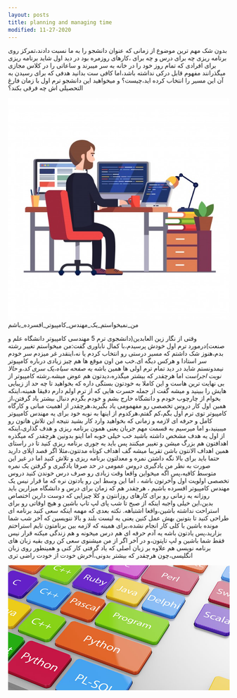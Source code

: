 ```yaml
---
layout: posts
title: planning and managing time
modified: 11-27-2020
---
```


 

 
 
 
 




بدون شک مهم ترین موضوع از زمانی که عنوان دانشجو را به ما نسبت دادند،تمرکز روی برنامه ریزی چه برای درس و چه برای ،کارهای روزمره بود
در دید اول شاید برنامه ریزی برای افرادی که تمام روز خود را در خانه به سر میبرند و ساعاتی را در کلاس مجازی میگذرانند مفهوم قابل درکی نداشته باشد،اما کافی ست بدانید هدفی که برای رسیدن به آن این مسیر  را انتخاب کرده اید،چیست؟ و میخواهید این دانشجو ترم اول با زمان فارغ التحصیلی اش چه فرقی بکند؟

 ![alt text](../assets/images/2-5.jpg "Picture")
من_نمیخواستم_یک_مهندس_کامپیوتر_افسرده_باشم

وقتی از نگار زین العابدین(دانشجوی ترم 5 مهندسی کامپیوتر دانشگاه علم و صنعت)درمورد ترم اول خودش پرسیدم،با کمال ناباوری گفت:من میخواستم تغییر رشته بدم،هنوز شک داشتم که مسیر درستی رو انتخاب کردم یا نه،اینقدر غر میزدم سر خودم سر استادا و هرکس دیگه ای.خب من اون موقع ها هم چیز زیادی درباره کامپیوتر نیمدونستم شاید در دید تمام ترم اولی ها همین باشه *یه صفحه سیاه،یک سری کد،و حالا نوبت اجراست* اما هرچقدر که بیشتر میگذره،دیدتون هم عوض میشه.رشته کامپیوتر از بی نهایت ترین هاست و این کاملا به خودتون بستگی داره که بخواهید تا چه حد از زیبایی هایش را ببینید و میشه گفت از جمله حسرت هایی که از ترم اولم دارم دقیقا همینه،اینکه بخوام از چارچوب خودم و دانشگاه خارج بشم و خودم بگردم دنبال بیشتر یاد گرفتن،از همین اول کار دروس تخصصی رو مفهمومی یاد بگیرید،هرچقدر از اهمیت مبانی و کارگاه کامپیوتر توی ترم اول بگم،کم گفتم،هرکدوم از اینها به نوبه خود برای یه مهندس کامپیوتر کامل و حرفه ای لازمه و زمانی که بخواهید وارد کار بشید نتیجه این تلاش هاتون رو میبینید،و اما میرسیم به قسمت مهم جریان یعنی همون برنامه ریزی و هدف گذاری،اینکه از اول یه هدف مشخص داشته باشید خب خیلی خوبه اما اینو بدونین هرچقدر که میگذره اهدافتون هم بزرگ میشن و تغییر میکنند پس باید یه جوری برنامه ریزی کنید تا در راستای همین اهداف الانتون باشن تقریبا میشه گف اهداف کوتاه مدتتون،مثلا اگر قصد اپلای دارید حتما باید برای بالا نگه داشتن نمره و معدلتون برنامه ریزی و تلاش کنید اما در غیر این صورت به نطر من یادگیری دروس عمومی در حد صرفا یادگیری و گرفتن یک نمره متوسط کافیه،پس اگه میخواین واقعا وقت زیادی رو صرف درس خوندن کنید دروس تخصصی اولویت اول وآخرتون باشه ، اما این وسط این رو یادتون نره که ما قرار نیس یک مهندس کامپیوتر افسرده باشیم ، هرچقدر هم که زمان برای درس و دانشگاه میزارین باید روزانه یه زمانی رو برای کارهای روزانتون و کلا چیزایی که دوست دارین اختصاص بدین،این خیلی واجبه اینکه از صبح تا شب پای لپ تاپ باشین و هیچ اوقاتی رو برای استراحت نداشته باشین،واقعا اشتباهه.
نکته بعدی که مهمه اینکه سعی کنید برنامه ای طراحی کنید تا بتونین بهش عمل کنین یعنی یه لیست بلند و بالا ننویسین که آخر شب شما مونده باشین با کلی کار انجام نشده،برای همینه که لازمه بین برنامتون تایم استراحتم بزارید،پس یادتون باشه یه آدم حرفه ای هم درس میخونه و هم زندگی میکنه قرار نیس فقط شما باشین و لپ تاپتون،و در آخر اگر از من میشنوی سعی کن روی بقیه زبان های برنامه نویسی هم علاوه بر زبان اصلی که یاد گرفتی کار کنی و همینطور روی زبان انگلیسی،چون هرچقدر که بیشتر بدونی،آخرش خودت از خودت راضی تری


![alt text](../assets/images/28848-programming-org.jpg "Picture")